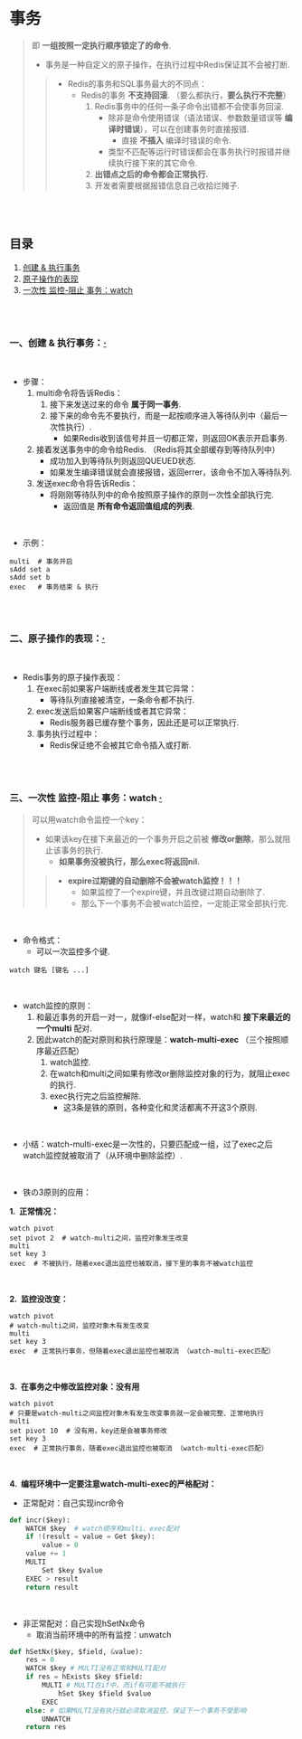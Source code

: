 # 事务
> 即 **一组按照一定执行顺序锁定了的命令**.
>
> - 事务是一种自定义的原子操作，在执行过程中Redis保证其不会被打断.
>
>> - Redis的事务和SQL事务最大的不同点：
>>    - Redis的事务 **不支持回滚**. （要么都执行，**要么执行不完整**）
>>       1. Redis事务中的任何一条子命令出错都不会使事务回滚.
>>          - 除非是命令使用错误（语法错误、参数数量错误等 **编译时错误**），可以在创建事务时直接报错.
>>             - 直接 **不插入** 编译时错误的命令.
>>          - 类型不匹配等运行时错误都会在事务执行时报错并继续执行接下来的其它命令.
>>       2. **出错点之后的命令都会正常执行.**
>>       3. 开发者需要根据报错信息自己收拾烂摊子.

<br><br>

## 目录

1. [创建 & 执行事务](#一创建--执行事务)
2. [原子操作的表现](#二原子操作的表现)
3. [一次性 监控-阻止 事务：watch](#三一次性-监控-阻止-事务watch--)

<br><br>

### 一、创建 & 执行事务：[·](#目录)

<br>

- 步骤：
   1. multi命令将告诉Redis：
      1. 接下来发送过来的命令 **属于同一事务**.
      2. 接下来的命令先不要执行，而是一起按顺序进入等待队列中（最后一次性执行）.
         - 如果Redis收到该信号并且一切都正常，则返回OK表示开启事务.
   2. 接着发送事务中的命令给Redis. （Redis将其全部缓存到等待队列中）
      - 成功加入到等待队列则返回QUEUED状态.
      - 如果发生编译错误就会直接报错，返回errer，该命令不加入等待队列.
   3. 发送exec命令将告诉Redis：
      - 将刚刚等待队列中的命令按照原子操作的原则一次性全部执行完.
         - 返回值是 **所有命令返回值组成的列表**.

<br>

- 示例：

```Shell
multi  # 事务开启
sAdd set a
sAdd set b
exec   # 事务结束 & 执行
```

<br><br>

### 二、原子操作的表现：[·](#目录)

<br>

- Redis事务的原子操作表现：
   1. 在exec前如果客户端断线或者发生其它异常：
      - 等待队列直接被清空，一条命令都不执行.
   2. exec发送后如果客户端断线或者其它异常：
      - Redis服务器已缓存整个事务，因此还是可以正常执行.
   3. 事务执行过程中：
      - Redis保证绝不会被其它命令插入或打断.

<br><br>

### 三、一次性 监控-阻止 事务：watch  [·](#目录)
> 可以用watch命令监控一个key：
>
> - 如果该key在接下来最近的一个事务开启之前被 **修改or删除**，那么就阻止该事务的执行.
>    - **如果事务没被执行，那么exec将返回nil.**
>
>> - **expire过期键的自动删除不会被watch监控！！！**
>>    - 如果监控了一个expire键，并且改键过期自动删除了.
>>    - 那么下一个事务不会被watch监控，一定能正常全部执行完.

<br>

- 命令格式：
   - 可以一次监控多个键.

```Shell
watch 键名 [键名 ...]
```

<br>

- watch监控的原则：
   1. 和最近事务的开启一对一，就像if-else配对一样，watch和 **接下来最近的一个multi** 配对.
   2. 因此watch的配对原则和执行原理是：**watch-multi-exec** （三个按照顺序最近匹配）
      1. watch监控.
      2. 在watch和multi之间如果有修改or删除监控对象的行为，就阻止exec的执行.
      3. exec执行完之后监控解除.
         - 这3条是铁的原则，各种变化和灵活都离不开这3个原则.

<br>

- 小结：watch-multi-exec是一次性的，只要匹配成一组，过了exec之后watch监控就被取消了（从环境中删除监控）.

<br>

- 铁の3原则的应用：

**1.&nbsp; 正常情况：**

```Shell
watch pivot
set pivot 2  # watch-multi之间，监控对象发生改变
multi
set key 3
exec  # 不被执行，随着exec退出监控也被取消，接下里的事务不被watch监控
```

<br>

**2.&nbsp; 监控没改变：**

```Shell
watch pivot
# watch-multi之间，监控对象木有发生改变
multi
set key 3
exec  # 正常执行事务，但随着exec退出监控也被取消 （watch-multi-exec匹配）
```

<br>

**3.&nbsp; 在事务之中修改监控对象：没有用**

```Shell
watch pivot
# 只要是watch-multi之间监控对象木有发生改变事务就一定会被完整、正常地执行
multi
set pivot 10  # 没有用，key还是会被事务修改
set key 3
exec  # 正常执行事务，随着exec退出监控也被取消 （watch-multi-exec匹配）
```

<br>

**4.&nbsp; 编程环境中一定要注意watch-multi-exec的严格配对：**

- 正常配对：自己实现incr命令

```Python
def incr($key):
    WATCH $key  # watch顺序和multi、exec配对
    if !(result = value = Get $key):
        value = 0
    value += 1
    MULTI
        Set $key $value
    EXEC > result
    return result
```

<br>

- 非正常配对：自己实现hSetNx命令
   - 取消当前环境中的所有监控：unwatch

```Python
def hSetNx($key, $field, &value):
    res = 0
    WATCH $key # MULTI没有正常和MULTI配对
    if res = hExists $key $field:
        MULTI # MULTI在if中，而if有可能不被执行
            hSet $key $field $value
        EXEC
    else: # 如果MULTI没有执行就必须取消监控，保证下一个事务不受影响
        UNWATCH
    return res
```
